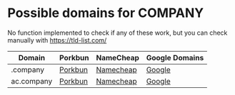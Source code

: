 # Possible domains for COMPANY

No function implemented to check if any of these work, but you can check manually with https://tld-list.com/

| Domain | Porkbun | NameCheap | Google Domains |
|---|---|---|---|
| .company | [Porkbun](https://porkbun.com/checkout/search?prb=e814663da1&tlds=&idnLanguage=&search=search&q=.company) | [Namecheap](https://www.namecheap.com/domains/registration/results/?domain=.company) | [Google](https://domains.google.com/registrar/search?searchTerm=.company) |
| ac.company | [Porkbun](https://porkbun.com/checkout/search?prb=e814663da1&tlds=&idnLanguage=&search=search&q=ac.company) | [Namecheap](https://www.namecheap.com/domains/registration/results/?domain=ac.company) | [Google](https://domains.google.com/registrar/search?searchTerm=ac.company) |
